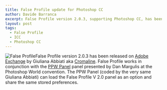 ```yaml
---
title: False Profile update for Photoshop CC
author: Davide Barranca
excerpt: False Profile version 2.0.3, supporting Photoshop CC, has been released on Adobe Exchange by Giuliana Abbiati.
layout: post
tags:
  - False Profile
  - ICC
  - Photoshop CC
---
```

![False Profile][a]False Profile version 2.0.3 has been released on [Adobe Exchange][1] by Giuliana Abbiati aka [Cromaline][2].
False Profile works in conjunction with the [PPW Panel][3] panel presented by Dan Margulis at the Photoshop World convention. 
The PPW Panel (coded by the very same Giuliana Abbiati) can load the False Profile V 2.0 panel as an option and share the same stored preferences.

[1]: https://www.adobeexchange.com/store/products/183 "False Profile on Adobe Exchange"
[2]: http://www.cromaline.net "Giuliana Abbiati aka Cromaline"
[3]: http://www.ledet.com/margulis/ppw "Dan Margulis' PPW Panel"
[a]: {{site.baseurl}}/news/images/FalseProfile.png